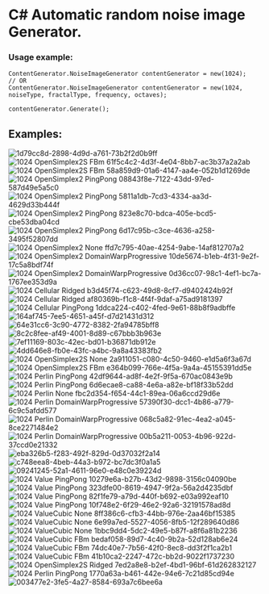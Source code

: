 # C# Automatic random noise image Generator.

### Usage example:
```
ContentGenerator.NoiseImageGenerator contentGenerator = new(1024);
// OR
ContentGenerator.NoiseImageGenerator contentGenerator = new(1024, noiseType, fractalType, frequency, octaves);

contentGenerator.Generate();
```

## Examples:

![1d79cc8d-2898-4d9d-a761-73b2f2d0b9ff](https://github.com/user-attachments/assets/e1f46456-62a9-44ac-8bca-53129beb6ddc)
![1024 OpenSimplex2S FBm 61f5c4c2-4d3f-4e04-8bb7-ac3b37a2a2ab](https://github.com/user-attachments/assets/38f2359e-1e59-4b2a-a448-7262e110b976)
![1024 OpenSimplex2S FBm 58a859d9-01a6-4147-aa4e-052b1d1269de](https://github.com/user-attachments/assets/431c6321-ec9f-4fbd-a792-a4f196fa5c9a)
![1024 OpenSimplex2 PingPong 08843f8e-7122-43dd-97ed-587d49e5a5c0](https://github.com/user-attachments/assets/fe061364-c3a7-4dde-968d-949cb4822c4a)
![1024 OpenSimplex2 PingPong 5811a1db-7cd3-4334-aa3d-4629d33b444f](https://github.com/user-attachments/assets/3ebdd34d-78e2-4355-a5c9-10cc06ef41d8)
![1024 OpenSimplex2 PingPong 823e8c70-bdca-405e-bcd5-cbe53dba04cd](https://github.com/user-attachments/assets/081f7eed-ac88-49ea-bbf6-8b5df7a96169)
![1024 OpenSimplex2 PingPong 6d17c95b-c3ce-4636-a258-3495f52807dd](https://github.com/user-attachments/assets/8505e755-09ef-470f-ac01-910af4c330b9)
![1024 OpenSimplex2 None ffd7c795-40ae-4254-9abe-14af812707a2](https://github.com/user-attachments/assets/8b5c2ab2-90c1-4c80-8bcf-99dcb106674e)
![1024 OpenSimplex2 DomainWarpProgressive 10de5674-b1eb-4f31-9e2f-17c5a8bdf74f](https://github.com/user-attachments/assets/a9e0afca-7816-45b9-8acb-eea880a8d8e5)
![1024 OpenSimplex2 DomainWarpProgressive 0d36cc07-98c1-4ef1-bc7a-1767ee353d9a](https://github.com/user-attachments/assets/a03c39c0-fb64-4b5e-a6c1-77ad3bf60507)
![1024 Cellular Ridged b3d45f74-c623-49d8-8cf7-d9402424b92f](https://github.com/user-attachments/assets/4a6085f2-790f-45f4-a35b-435f4dbdcb37)
![1024 Cellular Ridged af80369b-f1c8-4f4f-9daf-a75ad9181397](https://github.com/user-attachments/assets/4bdc2d7b-f11e-477d-b2ba-62ed0e5467cb)
![1024 Cellular PingPong 1ddca224-c402-4fed-9e61-88b8f9adbffe](https://github.com/user-attachments/assets/b4683249-8b3e-4970-b643-494f614d3796)
![164af745-7ee5-4651-a45f-d7d21431d312](https://github.com/user-attachments/assets/3a368cdc-3c75-4f07-9596-de2681414580)
![64e31cc6-3c90-4772-8382-2fa94785bff8](https://github.com/user-attachments/assets/9fa4488e-c73e-4f22-a17a-674fd9579b74)
![8c2c8fee-af49-4001-8d89-c67bbb3b963e](https://github.com/user-attachments/assets/c0828364-3842-4da8-ba4a-f473843ad1e5)
![7ef11169-803c-42ec-bd01-b36871db912e](https://github.com/user-attachments/assets/50e64a8f-598d-41a5-9725-e79dcd9a32a9)
![4dd646e8-fb0e-43fc-a4bc-9a8a43383fb2](https://github.com/user-attachments/assets/ee9f8edd-2a1c-472c-9151-ec01501ee175)
![1024 OpenSimplex2S None 2a911051-c080-4c50-9460-e1d5a6f3a67d](https://github.com/user-attachments/assets/8abe2a1b-8f26-459b-b4f3-76a485a966b3)
![1024 OpenSimplex2S FBm e364b099-766e-4f5a-9a4a-45155391dd5e](https://github.com/user-attachments/assets/e99bf717-92d9-41b7-b7eb-d6e78bb79034)
![1024 Perlin PingPong 42df9644-ad8f-4e2f-9f5a-670ac0843e9b](https://github.com/user-attachments/assets/61164110-6851-459a-9589-4297ee208067)
![1024 Perlin PingPong 6d6ecae8-ca88-4e6a-a82e-bf18f33b52dd](https://github.com/user-attachments/assets/20d5eec9-cdea-44a4-a3a3-3bed07034cf5)
![1024 Perlin None fbc2d354-f654-44c1-89ea-06a6ccd29d6e](https://github.com/user-attachments/assets/686dadb8-ea7b-48f1-87d8-43f3fa514cea)
![1024 Perlin DomainWarpProgressive 57390f30-dcc1-4b86-a779-6c9c5afdd577](https://github.com/user-attachments/assets/06ea8a79-cf83-4942-914b-75fcfcb28e65)
![1024 Perlin DomainWarpProgressive 068c5a82-91ec-4ea2-a045-8ce2271484e2](https://github.com/user-attachments/assets/8955c801-39b2-4269-adbe-1512e9f523d6)
![1024 Perlin DomainWarpProgressive 00b5a211-0053-4b96-922d-37ccd0e21332](https://github.com/user-attachments/assets/e903d7af-4e4f-4555-9eab-00565ba6c057)
![eba326b5-f283-492f-829d-0d37032f2a14](https://github.com/user-attachments/assets/cb8071f4-7ced-45f7-a511-ba8024273b9a)
![c748eea8-4beb-44a3-b972-bc7dc3f0a1a5](https://github.com/user-attachments/assets/3928da2e-3faf-4c0b-83cd-da8bb510834e)
![09241245-52a1-4611-96e0-e48c0e39224d](https://github.com/user-attachments/assets/ffe1ac6c-59e3-4b3c-b9e0-d437025b51b7)
![1024 Value PingPong 10279e6a-b27b-43d2-9898-3156c04090be](https://github.com/user-attachments/assets/160f5f2e-d223-4178-abe1-59c1c46f98e7)
![1024 Value PingPong 323dfe00-8619-4947-9f2a-56a2d4235dbf](https://github.com/user-attachments/assets/fbe1ebdd-cd94-457c-b62d-bb6b16af7ba7)
![1024 Value PingPong 82f1fe79-a79d-440f-b692-e03a992eaf10](https://github.com/user-attachments/assets/5e613628-fa45-4fa2-841f-e1f80ff0d9c0)
![1024 Value PingPong 10f748e2-6f29-46e2-92a6-32191578ad8d](https://github.com/user-attachments/assets/7a75695d-f051-486b-b14b-74dc220ddee3)
![1024 ValueCubic None 8ff386c6-cfb3-44bb-976e-2aa46bf15385](https://github.com/user-attachments/assets/05d29e18-f8c6-4c63-843f-9b9a26f33823)
![1024 ValueCubic None 6e99a7ed-5527-4056-8fb5-12f289640d86](https://github.com/user-attachments/assets/0a719fbf-3009-4c60-acc6-fb28bec49a26)
![1024 ValueCubic None 1bbc9dd4-5dc2-49e5-b87f-a8f6a81b2236](https://github.com/user-attachments/assets/ee8d4a86-e09c-4332-8678-f63a25843e11)
![1024 ValueCubic FBm bedaf058-89d7-4c40-9b2a-52d128ab6e24](https://github.com/user-attachments/assets/b6c9f225-33aa-42be-a057-82ba5dfab4a5)
![1024 ValueCubic FBm 74dc40e7-7b56-42f0-8ec8-dd3f2f1ca2b1](https://github.com/user-attachments/assets/3cda1c45-10db-48ef-a022-f56c53f181d6)
![1024 ValueCubic FBm 41b10ca2-2247-472c-bb2d-9022f1737230](https://github.com/user-attachments/assets/59859116-76f4-42bd-8632-28f826e23e34)
![1024 OpenSimplex2S Ridged 7ed2a8e8-b2ef-4bd1-96bf-61d262832127](https://github.com/user-attachments/assets/d0ed1434-aafe-48ba-86e6-e9b8e63509b8)
![1024 Perlin PingPong 1770a63a-b461-442e-94e6-7c21d85cd94e](https://github.com/user-attachments/assets/8022d6f1-da96-40e0-81f1-97733cb0c895)
![003477e2-3fe5-4a27-8584-693a7c6bee6a](https://github.com/user-attachments/assets/6a256fa0-bea1-4498-ae25-2523200d2911)

